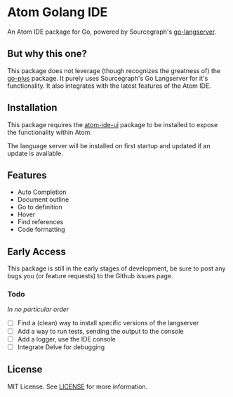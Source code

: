 Atom Golang IDE
===============

An Atom IDE package for Go, powered by Sourcegraph's [go-langserver](https://github.com/sourcegraph/go-langserver).

## But why this one?
This package does not leverage (though recognizes the greatness of) the
[go-plus](https://github.com/joefitzgerald/go-plus) package. It purely uses
Sourcegraph's Go Langserver for it's functionality. It also integrates with
the latest features of the Atom IDE.

## Installation
This package requires the [atom-ide-ui](https://atom.io/packages/atom-ide-ui)
package to be installed to expose the functionality within Atom.

The language server will be installed on first startup and updated if an update is available.

## Features
- Auto Completion
- Document outline
- Go to definition
- Hover
- Find references
- Code formatting

## Early Access
This package is still in the early stages of development, be sure to post
any bugs you (or feature requests) to the Github issues page.

### Todo
*In no particular order*
- [ ] Find a (clean) way to install specific versions of the langserver
- [ ] Add a way to run tests, sending the output to the console
- [ ] Add a logger, use the IDE console
- [ ] Integrate Delve for debugging

## License
MIT License. See [LICENSE](./LICENSE) for more information.
